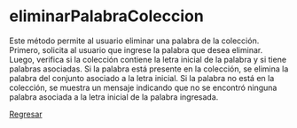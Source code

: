 # eliminarPalabraColeccion
Este método permite al usuario eliminar una palabra de la colección. 
Primero, solicita al usuario que ingrese la palabra que desea eliminar. Luego, verifica si la colección contiene la letra inicial de la palabra y si tiene palabras asociadas. Si la palabra está presente en la colección, se elimina la palabra del conjunto asociado a la letra inicial. Si la palabra no está en la colección, se muestra un mensaje indicando que no se encontró ninguna palabra asociada a la letra inicial de la palabra ingresada.

[Regresar](./../../../../README.md)